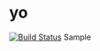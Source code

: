 # yo
[![Build Status](http://23.101.235.113:8080/buildStatus/icon?job=yo)](http://23.101.235.113:8080/job/yo)
Sample
